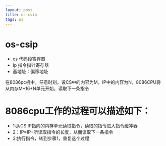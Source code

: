 ```yaml
--- 
layout: post 
title: os-csip 
tags: os 
---
```

# os-csip
* cs 代码段寄存器
* Ip 指令指针寄存器
* 基地址：偏移地址

在8086pc机中，任意时刻，设CS中的内容为M，IP中的内容为N，8086CPU将从内存M*16+N单元开始，读取下一条指令  

# 8086cpu工作的过程可以描述如下：
* 1:从CS:IP指向的内存单元读取指令，读取的指令进入指令缓冲器
* 2：IP=IP+所读取指令的长度，从而读取下一条指令
* 3:执行指令，转到步骤1，重复这个过程
